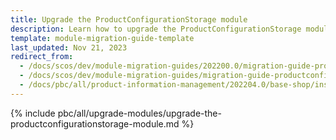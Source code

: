 ```yaml
---
title: Upgrade the ProductConfigurationStorage module
description: Learn how to upgrade the ProductConfigurationStorage module to a newer version.
template: module-migration-guide-template
last_updated: Nov 21, 2023
redirect_from:
  - /docs/scos/dev/module-migration-guides/202200.0/migration-guide-productconfigurationstorage.html
  - /docs/scos/dev/module-migration-guides/migration-guide-productconfigurationstorage.html
  - /docs/pbc/all/product-information-management/202204.0/base-shop/install-and-upgrade/upgrade-modules/upgrade-the-productconfigurationstorage-module.html
---
```


{% include pbc/all/upgrade-modules/upgrade-the-productconfigurationstorage-module.md %} <!-- To edit, see /_includes/pbc/all/upgrade-modules/upgrade-the-productconfigurationstorage-module.md -->
